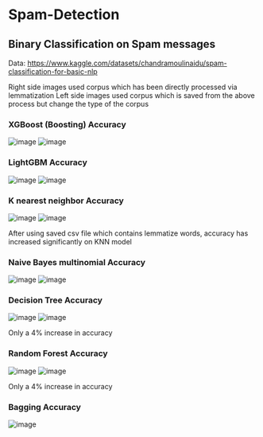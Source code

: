 # Spam-Detection
## Binary Classification on Spam messages

Data: https://www.kaggle.com/datasets/chandramoulinaidu/spam-classification-for-basic-nlp

Right side images used corpus which has been directly processed via lemmatization
Left side images used corpus which is saved from the above process but change the type of the corpus

### XGBoost (Boosting) Accuracy

![image](https://user-images.githubusercontent.com/100010968/202431605-4120a3ac-0f1a-4e49-8ce3-7313ea902d23.png) ![image](https://user-images.githubusercontent.com/100010968/203927123-212abe4b-36b6-4998-a263-db800cd244e4.png)

### LightGBM Accuracy

![image](https://user-images.githubusercontent.com/100010968/202100060-0ade01f5-33b6-48b2-b2ae-28cfada54fe3.png) ![image](https://user-images.githubusercontent.com/100010968/203929355-18f16535-de61-428b-9aac-25bfb391e7db.png)

### K nearest neighbor Accuracy

![image](https://user-images.githubusercontent.com/100010968/202439565-63961535-ee62-43e2-87d2-6905e33a2b56.png) ![image](https://user-images.githubusercontent.com/100010968/203929031-fa28d56a-0b3b-4353-8fe5-eadfd917ac49.png)

After using saved csv file which contains lemmatize words, accuracy has increased significantly on KNN model

### Naive Bayes multinomial Accuracy

![image](https://user-images.githubusercontent.com/100010968/202439719-0d3a9be1-67ec-4351-8bed-148a074e60df.png) ![image](https://user-images.githubusercontent.com/100010968/203928055-ab5484eb-30d7-4dd1-afbf-1e063f022ae9.png)

### Decision Tree Accuracy

![image](https://user-images.githubusercontent.com/100010968/202643856-bd405354-0530-431b-87e6-be01acafcc6e.png) ![image](https://user-images.githubusercontent.com/100010968/203928092-c5b1036f-b361-4914-9a0e-aed047ff1beb.png)

Only a 4% increase in accuracy

### Random Forest Accuracy

![image](https://user-images.githubusercontent.com/100010968/202966922-b4ab9a81-f232-4f66-bd57-1e2157e70b4c.png) ![image](https://user-images.githubusercontent.com/100010968/203928142-6631d864-5a1e-4be2-abc2-3efbd87215ee.png)

Only a 4% increase in accuracy

### Bagging Accuracy

![image](https://user-images.githubusercontent.com/100010968/203931001-e3451b3e-6aa4-4f7b-9144-9048411998a2.png)

